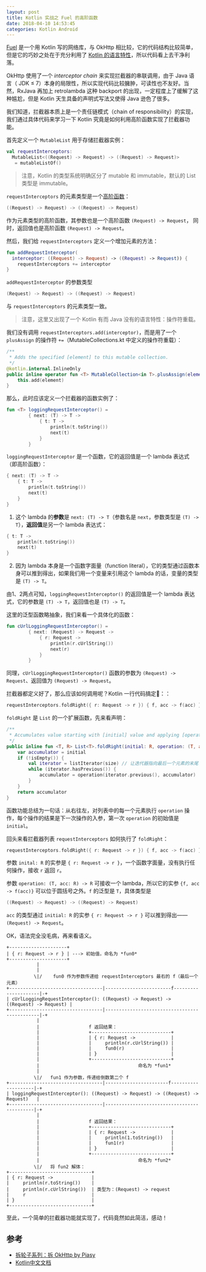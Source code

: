 ```yaml
---
layout: post
title: Kotlin 实战之 Fuel 的高阶函数
date: 2018-04-10 14:53:45
categories: Kotlin Android
---
```


[Fuel](https://github.com/kittinunf/Fuel) 是一个用 Kotlin 写的网络库，与 OkHttp 相比较，它的代码结构比较简单，但是它的巧妙之处在于充分利用了 [Kotlin 的语言特性](https://github.com/LyndonChin/kotlin-docs-zh)，所以代码看上去干净利落。

OkHttp 使用了一个 *interceptor chain* 来实现拦截器的串联调用，由于 Java 语言（ JDK ≤ 7）本身的局限性，所以实现代码比较臃肿，可读性也不友好。当然，RxJava 再加上 retrolambda 这种 backport 的出现，一定程度上了缓解了这种尴尬，但是 Kotlin 天生具备的声明式写法又使得 Java 逊色了很多。

我们知道，拦截器本质上是一个责任链模式（chain of responsibility）的实现，我们通过具体代码来学习一下 Kotlin 究竟是如何利用高阶函数实现了拦截器功能。

首先定义一个 `MutableList` 用于存储拦截器实例：

```kotlin
val requestInterceptors: 
  MutableList<((Request) -> Request) -> ((Request) -> Request)> 
   = mutableListOf()
```

> 注意，Kotlin 的类型系统明确区分了 mutable 和 immutable，默认的 List 类型是 immutable。

`requestInterceptors` 的元素类型是一个[高阶函数](https://github.com/LyndonChin/kotlin-docs-zh/blob/master/functions-and-lambdas/02_lambdas.md)：

```kotlin
((Request) -> Request) -> ((Request) -> Request)
```

作为元素类型的高阶函数，其参数也是一个高阶函数 `(Request) -> Request`， 同时，返回值也是高阶函数 `(Request) -> Request`。

然后，我们给 `requestInterceptors` 定义一个增加元素的方法：

```kotlin
fun addRequestInterceptor(
  interceptor: ((Request) -> Request) -> ((Request) -> Request)) {
    requestInterceptors += interceptor
}
```

`addRequestInterceptor` 的参数类型

```kotlin
(Request) -> Request) -> ((Request) -> Request)
```

与 `requestInterceptors` 的元素类型一致。

> 注意，这里又出现了一个 Kotlin 有而 Java 没有的语言特性：操作符重载。

我们没有调用 `requestInterceptors.add(interceptor)`，而是用了一个 `plusAssign` 的操作符 `+=`（MutableCollections.kt 中定义的操作符重载）：

```kotlin
/**
 * Adds the specified [element] to this mutable collection.
 */
@kotlin.internal.InlineOnly
public inline operator fun <T> MutableCollection<in T>.plusAssign(element: T) {
    this.add(element)
}
```

那么，此时应该定义一个拦截器的函数实例了：

```kotlin
fun <T> loggingRequestInterceptor() =
        { next: (T) -> T ->
            { t: T ->
                println(t.toString())
                next(t)
            }
        }
```

`loggingRequestInterceptor` 是一个函数，它的返回值是一个 lambda 表达式（即高阶函数）：

```kotlin
{ next: (T) -> T ->
    { t: T ->
        println(t.toString())
        next(t)
    }
}
```

1) 这个 lambda 的**参数**是 `next: (T) -> T`（参数名是 `next`，参数类型是 `(T) -> T`），**返回值**是另一个 lambda 表达式：

```kotlin
{ t: T ->
    println(t.toString())
    next(t)
}
```

2) 因为 lambda 本身是一个函数字面量（function literal），它的类型通过函数本身可以推到得出，如果我们用一个变量来引用这个 lambda 的话，变量的类型是 `(T) -> T`。

由1、2两点可知，`loggingRequestInterceptor()` 的返回值是一个 lambda 表达式，它的参数是 `(T) -> T`，返回值也是 `(T) -> T`。

这里的泛型函数略抽象，我们来看一个具体化的函数：

```kotlin
fun cUrlLoggingRequestInterceptor() =
        { next: (Request) -> Request ->
            { r: Request ->
                println(r.cUrlString())
                next(r)
            }
        }
```

同理，`cUrlLoggingRequestInterceptor()` 函数的参数为 `(Request) -> Request`、返回值为 `(Request) -> Request`。

拦截器都定义好了，那么应该如何调用呢？Kotlin 一行代码搞定🤟：：

```kotlin
requestInterceptors.foldRight({ r: Request -> r }) { f, acc -> f(acc) }
```

`foldRight` 是 `List` 的一个扩展函数，先来看声明：

```kotlin
/**
 * Accumulates value starting with [initial] value and applying [operation] from right to left to each element and current accumulator value.
 */
public inline fun <T, R> List<T>.foldRight(initial: R, operation: (T, acc: R) -> R): R {
    var accumulator = initial
    if (!isEmpty()) {
        val iterator = listIterator(size) // 让迭代器指向最后一个元素的末尾
        while (iterator.hasPrevious()) {
            accumulator = operation(iterator.previous(), accumulator)
        }
    }
    return accumulator
}
```

函数功能总结为一句话：从右往左，对列表中的每一个元素执行 `operation` 操作，每个操作的结果是下一次操作的入参，第一次 `operation` 的初始值是 `initial`。

回头来看拦截器列表 `requestInterceptors` 如何执行了 `foldRight`：

```kotlin
requestInterceptors.foldRight({ r: Request -> r }) { f, acc -> f(acc) }
```

参数 `inital: R` 的实参是 `{ r: Request -> r }`，一个函数字面量，没有执行任何操作，接收 `r` 返回 `r`。

参数 `operation: (T, acc: R) -> R` 可接收一个 lambda，所以它的实参 `{f, acc -> f(acc)}` 可以位于圆括号之外。`f` 的泛型是 `T`，具体类型是 

```kotlin
((Request) -> Request) -> ((Request) -> Request)
```

`acc` 的类型通过 `initial: R` 的实参 `{ r: Request -> r }` 可以推到得出——`(Request) -> Request`。

OK，语法完全没毛病，再来看语义。

    +---------------------+
    | { r: Request -> r } | ---> 初始值，命名为 *fun0*
    +---------------------+
               |
               |
              \|/    fun0 作为参数传递给 requestInterceptors 最右的 f（最后一个元素）
    +----------------------------------|------------------------f---------------------|-+
    | cUrlLoggingRequestInterceptor(): ((Request) -> Request) -> ((Request) -> Request) |
    +----------------------------------|----------------------------------------------|-+
               |
               |                  f 返回结果：
               |                  +-----------------------------+
               |                  | { r: Request ->             |
               |                  |     println(r.cUrlString()) |
               |                  |     fun0(r)                 |
               |                  | }                           |
               |                  +-----------------------------+
               |                                    命名为 *fun1*
               |  
              \|/   fun1 作为参数，传递给倒数第二个 f
    +----------------------------------|-----------------------f--------------------|-+
    | loggingRequestInterceptor(): ((Request) -> Request) -> ((Request) -> Request)   |
    +----------------------------------|--------------------------------------------|-+
               |
               |                  f 返回结果：
               |                  +-----------------------------+
               |                  | { r: Request ->             |
               |                  |     println(1.toString())   |
               |                  |     fun1(r)                 |
               |                  | }                           |
               |                  +-----------------------------+
               |                                    命名为 *fun2*
              \|/   将 fun2 解体：
    +------------------------------+
    | { r: Request ->              |
    |     println(r.toString())    |
    |     println(r.cUrlString())  | 类型为：(Request) -> request
    |     r                        |
    | }                            |
    +------------------------------+

至此，一个简单的拦截器功能就实现了，代码竟然如此简洁，感动！

参考
---
* [拆轮子系列：拆 OkHttp by Piasy](https://blog.piasy.com/2016/07/11/Understand-OkHttp/)
* [Kotlin中文文档](https://github.com/LyndonChin/kotlin-docs-zh)
